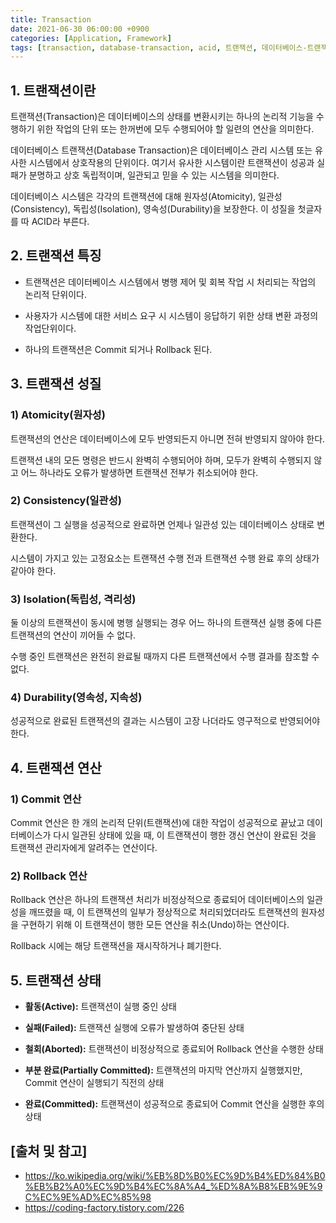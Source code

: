 ```yaml
---
title: Transaction
date: 2021-06-30 06:00:00 +0900
categories: [Application, Framework]
tags: [transaction, database-transaction, acid, 트랜잭션, 데이터베이스-트랜잭션]
---
```


## 1. 트랜잭션이란
트랜잭션(Transaction)은 데이터베이스의 상태를 변환시키는 하나의 논리적 기능을 수행하기 위한 작업의 단위 또는 한꺼번에 모두 수행되어야 할 일련의 연산을 의미한다.

데이터베이스 트랜잭션(Database Transaction)은 데이터베이스 관리 시스템 또는 유사한 시스템에서 상호작용의 단위이다. 여기서 유사한 시스템이란 트랜잭션이 성공과 실패가 분명하고 상호 독립적이며, 일관되고 믿을 수 있는 시스템을 의미한다.

데이터베이스 시스템은 각각의 트랜잭션에 대해 원자성(Atomicity), 일관성(Consistency), 독립성(Isolation), 영속성(Durability)을 보장한다. 이 성질을 첫글자를 따 ACID라 부른다.

## 2. 트랜잭션 특징

* 트랜잭션은 데이터베이스 시스템에서 병행 제어 및 회복 작업 시 처리되는 작업의 논리적 단위이다.

* 사용자가 시스템에 대한 서비스 요구 시 시스템이 응답하기 위한 상태 변환 과정의 작업단위이다.

* 하나의 트랜잭션은 Commit 되거나 Rollback 된다.

## 3. 트랜잭션 성질

### 1) Atomicity(원자성)
트랜잭션의 연산은 데이터베이스에 모두 반영되든지 아니면 전혀 반영되지 않아야 한다.

트랜잭션 내의 모든 명령은 반드시 완벽히 수행되어야 하며, 모두가 완벽히 수행되지 않고 어느 하나라도 오류가 발생하면 트랜잭션 전부가 취소되어야 한다.

### 2) Consistency(일관성)
트랜잭션이 그 실행을 성공적으로 완료하면 언제나 일관성 있는 데이터베이스 상태로 변환한다.

시스템이 가지고 있는 고정요소는 트랜잭션 수행 전과 트랜잭션 수행 완료 후의 상태가 같아야 한다.

### 3) Isolation(독립성, 격리성)
둘 이상의 트랜잭션이 동시에 병행 실행되는 경우 어느 하나의 트랜잭션 실행 중에 다른 트랜잭션의 연산이 끼어들 수 없다.

수행 중인 트랜잭션은 완전히 완료될 때까지 다른 트랜잭션에서 수행 결과를 참조할 수 없다.

### 4) Durability(영속성, 지속성)
성공적으로 완료된 트랜잭션의 결과는 시스템이 고장 나더라도 영구적으로 반영되어야 한다.

## 4. 트랜잭션 연산

### 1) Commit 연산
Commit 연산은 한 개의 논리적 단위(트랜잭션)에 대한 작업이 성공적으로 끝났고 데이터베이스가 다시 일관된 상태에 있을 때, 이 트랜잭션이 행한 갱신 연산이 완료된 것을 트랜잭션 관리자에게 알려주는 연산이다.

### 2) Rollback 연산
Rollback 연산은 하나의 트랜잭션 처리가 비정상적으로 종료되어 데이터베이스의 일관성을 깨뜨렸을 때, 이 트랜잭션의 일부가 정상적으로 처리되었더라도 트랜잭션의 원자성을 구현하기 위해 이 트랜잭션이 행한 모든 연산을 취소(Undo)하는 연산이다.

Rollback 시에는 해당 트랜잭션을 재시작하거나 폐기한다.

## 5. 트랜잭션 상태

* __활동(Active):__ 트랜잭션이 실행 중인 상태

* __실패(Failed):__ 트랜잭션 실행에 오류가 발생하여 중단된 상태

* __철회(Aborted):__ 트랜잭션이 비정상적으로 종료되어 Rollback 연산을 수행한 상태

* __부분 완료(Partially Committed):__ 트랜잭션의 마지막 연산까지 실행했지만, Commit 연산이 실행되기 직전의 상태

* __완료(Committed):__ 트랜잭션이 성공적으로 종료되어 Commit 연산을 실행한 후의 상태

## [출처 및 참고]
* <https://ko.wikipedia.org/wiki/%EB%8D%B0%EC%9D%B4%ED%84%B0%EB%B2%A0%EC%9D%B4%EC%8A%A4_%ED%8A%B8%EB%9E%9C%EC%9E%AD%EC%85%98>
* <https://coding-factory.tistory.com/226>
